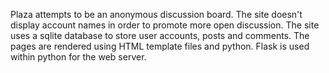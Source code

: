 Plaza attempts to be an anonymous discussion board. The site doesn't display account names in order to promote more open discussion.
The site uses a sqlite database to store user accounts, posts and comments. The pages are rendered using HTML template files and 
python. Flask is used within python for the web server.
